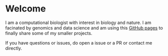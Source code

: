# Welcome

I am a computational biologist with interest in biology and nature. 
I am facinated by genomics and data science and am using this [GitHub pages](https://openpaul.github.io/) to
finally share some of my smaller projects. 

If you have questions or issues, do open a issue or a PR or contact me directly. 


